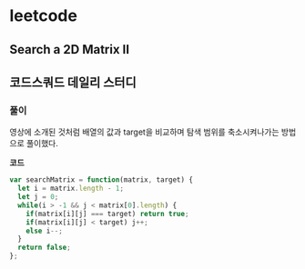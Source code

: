 # leetcode

## Search a 2D Matrix II

## 코드스쿼드 데일리 스터디

### 풀이

영상에 소개된 것처럼 배열의 값과 target을 비교하며 탐색 범위를 축소시켜나가는 방법으로 풀이했다.  

**코드**

```js
var searchMatrix = function(matrix, target) {
  let i = matrix.length - 1;
  let j = 0;
  while(i > -1 && j < matrix[0].length) {
    if(matrix[i][j] === target) return true;
    if(matrix[i][j] < target) j++;
    else i--;
  }
  return false;
};
```
